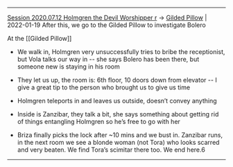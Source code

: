 

#
---

[Session 2020.07.12 Holmgren the Devil Worshipper r](TheWik-main/sessions/notes_matteo_brianedit/Session%202020.07.12%20Holmgren%20the%20Devil%20Worshipper%20r.md) -> [Gilded Pillow](Gilded%20Pillow.md) | 2022-01-19
After this, we go to the Gilded Pillow to investigate Bolero

At the [[Gilded Pillow]]

-   We walk in, Holmgren very unsuccessfully tries to bribe the receptionist, but Vola talks our way in -- she says Bolero has been there, but someone new is staying in his room
    
-   They let us up, the room is: 6th floor, 10 doors down from elevator -- I give a great tip to the person who brought us to give us time
    
-   Holmgren teleports in and leaves us outside, doesn’t convey anything
    
-   Inside is Zanzibar, they talk a bit, she says something about getting rid of things entangling Holmgren so he’s free to go with her
    
-   Briza finally picks the lock after ~10 mins and we bust in. Zanzibar runs, in the next room we see a blonde woman (not Tora) who looks scarred and very beaten. We find Tora’s scimitar there too. We end here.6

---
